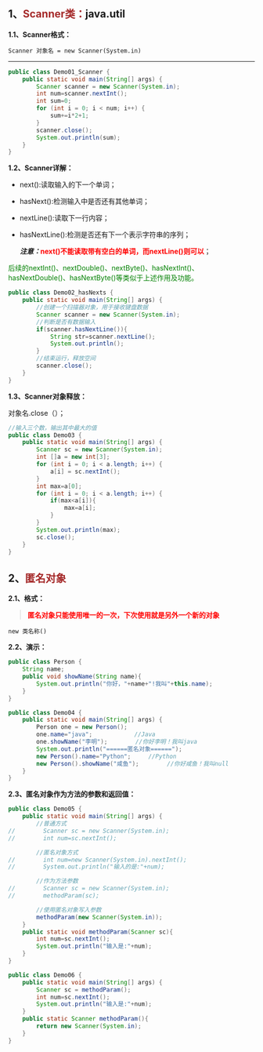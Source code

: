 ## 1、<span style='color:brown'>Scanner类：</span>java.util

**1.1、Scanner格式：**

`Scanner 对象名 = new Scanner(System.in)`

---

```java
public class Demo01_Scanner {
    public static void main(String[] args) {
        Scanner scanner = new Scanner(System.in);
        int num=scanner.nextInt();
        int sum=0;
        for (int i = 0; i < num; i++) {
            sum+=i*2+1;
        }
        scanner.close();
        System.out.println(sum);
    }
}
```

**1.2、Scanner详解：**

- next():读取输入的下一个单词；

- hasNext():检测输入中是否还有其他单词；

- nextLine():读取下一行内容；

- hasNextLine():检测是否还有下一个表示字符串的序列；

  ***注意：***<span style='color:red'>**next()不能读取带有空白的单词，而nextLine()则可以**</span>；

<span style='color:green'>后续的nextInt()、nextDouble()、nextByte()、hasNextInt()、hasNextDouble()、hasNextByte()等类似于上述作用及功能。</span>

```java
public class Demo02_hasNexts {
    public static void main(String[] args) {
        //创建一个扫描器对象，用于接收键盘数据
        Scanner scanner = new Scanner(System.in);
        //判断是否有数据输入
        if(scanner.hasNextLine()){
            String str=scanner.nextLine();
            System.out.println();
        }
        //结束运行，释放空间
        scanner.close();
    }
}
```

**1.3、Scanner对象释放：**

对象名.close（）；

```java
//输入三个数，输出其中最大的值
public class Demo03 {
    public static void main(String[] args) {
        Scanner sc = new Scanner(System.in);
        int []a = new int[3];
        for (int i = 0; i < a.length; i++) {
            a[i] = sc.nextInt();
        }
        int max=a[0];
        for (int i = 0; i < a.length; i++) {
            if(max<a[i]){
                max=a[i];
            }
        }
        System.out.println(max);
        sc.close();
    }
}
```



## 2、<span style='color:brown'>匿名对象</span>

**2.1、格式：**

> <span style='color:red'>**匿名对象只能使用唯一的一次，下次使用就是另外一个新的对象**</span>

`new 类名称()`

**2.2、演示：**

```java
public class Person {
    String name;
    public void showName(String name){
        System.out.println("你好，"+name+"!我叫"+this.name);
    }
}
```

```java
public class Demo04 {
    public static void main(String[] args) {
        Person one = new Person();
        one.name="java";			//Java
        one.showName("李明");        //你好李明！我叫java
        System.out.println("======匿名对象======");
        new Person().name="Python";		//Python
        new Person().showName("咸鱼");        //你好咸鱼！我叫null
    }
}
```

**2.3、匿名对象作为方法的参数和返回值：**

```java
public class Demo05 {
    public static void main(String[] args) {
        //普通方式
//        Scanner sc = new Scanner(System.in);
//        int num=sc.nextInt();

        //匿名对象方式
//        int num=new Scanner(System.in).nextInt();
//        System.out.println("输入的是:"+num);

        //作为方法参数
//        Scanner sc = new Scanner(System.in);
//        methodParam(sc);

        //使用匿名对象写入参数
        methodParam(new Scanner(System.in));
    }
    public static void methodParam(Scanner sc){
        int num=sc.nextInt();
        System.out.println("输入是:"+num);
    }
}
```

```java
public class Demo06 {
    public static void main(String[] args) {
        Scanner sc = methodParam();
        int num=sc.nextInt();
        System.out.println("输入是:"+num);
    }
    public static Scanner methodParam(){
        return new Scanner(System.in);
    }
}
```



